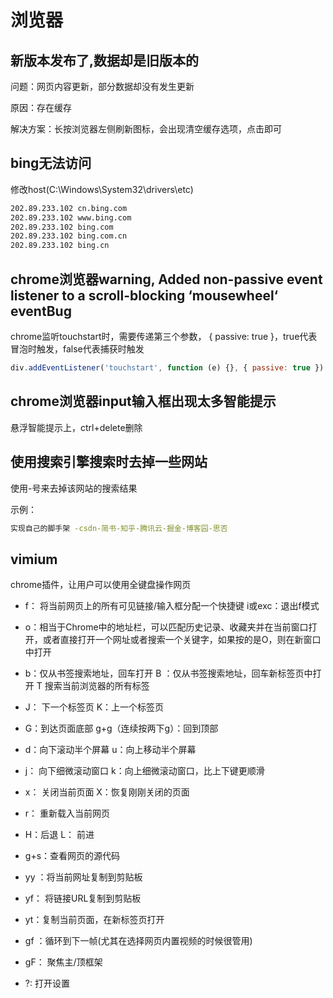 # 浏览器

## 新版本发布了,数据却是旧版本的

问题：网页内容更新，部分数据却没有发生更新

原因：存在缓存

解决方案：长按浏览器左侧刷新图标，会出现清空缓存选项，点击即可

## bing无法访问

修改host(C:\Windows\System32\drivers\etc)

```bash
202.89.233.102 cn.bing.com
202.89.233.102 www.bing.com
202.89.233.102 bing.com
202.89.233.102 bing.com.cn
202.89.233.102 bing.cn
```

## chrome浏览器warning, Added non-passive event listener to a scroll-blocking ‘mousewheel‘ eventBug

chrome监听touchstart时，需要传递第三个参数， { passive: true }，true代表冒泡时触发，false代表捕获时触发

```js
div.addEventListener('touchstart', function (e) {}, { passive: true })
```

## chrome浏览器input输入框出现太多智能提示

悬浮智能提示上，ctrl+delete删除

## 使用搜索引擎搜索时去掉一些网站

使用-号来去掉该网站的搜索结果

示例：

```sh
实现自己的脚手架 -csdn-简书-知乎-腾讯云-掘金-博客园-思否
```

## vimium

chrome插件，让用户可以使用全键盘操作网页

- f： 将当前网页上的所有可见链接/输入框分配一个快捷键   i或exc：退出f模式

- o：相当于Chrome中的地址栏，可以匹配历史记录、收藏夹并在当前窗口打开，或者直接打开一个网址或者搜索一个关键字，如果按的是O，则在新窗口中打开

- b：仅从书签搜索地址，回车打开   B ：仅从书签搜索地址，回车新标签页中打开  T   搜索当前浏览器的所有标签

- J： 下一个标签页    K：上一个标签页

- G：到达页面底部    g+g（连续按两下g）：回到顶部

- d：向下滚动半个屏幕  u：向上移动半个屏幕

- j： 向下细微滚动窗口   k：向上细微滚动窗口，比上下键更顺滑

- x： 关闭当前页面  X：恢复刚刚关闭的页面

- r：  重新载入当前网页

- H：后退  L： 前进

- g+s：查看网页的源代码

- yy ：将当前网址复制到剪贴板

- yf： 将链接URL复制到剪贴板

- yt：复制当前页面，在新标签页打开

- gf ：循环到下一帧(尤其在选择网页内置视频的时候很管用)

- gF： 聚焦主/顶框架

- ?: 打开设置

